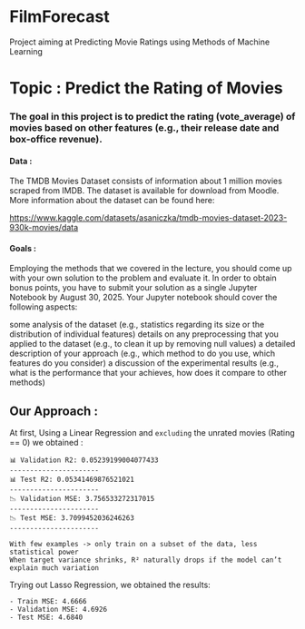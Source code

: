 # FilmForecast
Project aiming at Predicting Movie Ratings using Methods of Machine Learning

# Topic : Predict the Rating of Movies

### The goal in this project is to predict the rating (vote_average) of movies based on other features (e.g., their release date and box-office revenue).

#### Data :

The TMDB Movies Dataset consists of information about 1 million movies scraped from IMDB. The dataset is available for download from Moodle. More information about the dataset can be found here:

https://www.kaggle.com/datasets/asaniczka/tmdb-movies-dataset-2023-930k-movies/data

#### Goals :

Employing the methods that we covered in the lecture, you should come up with your own solution to the problem and evaluate it. In order to obtain bonus points, you have to submit your solution as a single Jupyter Notebook by August 30, 2025. Your Jupyter notebook should cover the following aspects:

some analysis of the dataset (e.g., statistics regarding its size or the distribution of individual features)
details on any preprocessing that you applied to the dataset (e.g., to clean it up by removing null values)
a detailed description of your approach (e.g., which method to do you use, which features do you consider)
a discussion of the experimental results (e.g., what is the performance that your achieves, how does it compare to other methods)


## Our Approach :

At first, Using a Linear Regression and `excluding` the unrated movies (Rating == 0) we obtained :

```
📊 Validation R2: 0.05239199004077433
----------------------
📊 Test R2: 0.05341469876521021
----------------------
📉 Validation MSE: 3.756533272317015
----------------------
📉 Test MSE: 3.7099452036246263
----------------------

With few examples -> only train on a subset of the data, less statistical power
When target variance shrinks, R² naturally drops if the model can’t explain much variation 
```

Trying out Lasso Regression, we obtained the results:
```
- Train MSE: 4.6666
- Validation MSE: 4.6926
- Test MSE: 4.6840
```



